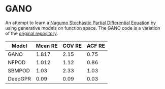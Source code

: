 # GANO
An attempt to learn a [Nagumo Stochastic Partial Differential Equation](https://github.com/guglielmopadula/NagumoSPDE) by using  generative models on function space.
The GANO code is a variation of the [original repository](https://github.com/neuraloperator/GANO).

|Model  |Mean RE|COV RE|ACF RE|
|-------|-------|------|------|
|GANO   |1.817  |2.15  |0.75  |
|NFPOD  |1.012  |1.12  |0.86  |
|SBMPOD |1.03   |2.33  |1.03  |
|DeepGPR|0.09   |0.09  |0.03  |
